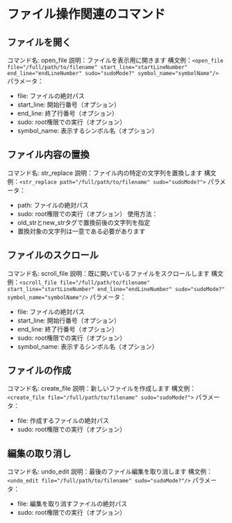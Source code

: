 # ファイル操作関連のコマンド

## ファイルを開く
コマンド名: open_file
説明：ファイルを表示用に開きます
構文例：`<open_file file="/full/path/to/filename" start_line="startLineNumber" end_line="endLineNumber" sudo="sudoMode?" symbol_name="symbolName"/>`
パラメータ：
- file: ファイルの絶対パス
- start_line: 開始行番号（オプション）
- end_line: 終了行番号（オプション）
- sudo: root権限での実行（オプション）
- symbol_name: 表示するシンボル名（オプション）

## ファイル内容の置換
コマンド名: str_replace
説明：ファイル内の特定の文字列を置換します
構文例：`<str_replace path="/full/path/to/filename" sudo="sudoMode?">`
パラメータ：
- path: ファイルの絶対パス
- sudo: root権限での実行（オプション）
使用方法：
- old_strとnew_strタグで置換前後の文字列を指定
- 置換対象の文字列は一意である必要があります

## ファイルのスクロール
コマンド名: scroll_file
説明：既に開いているファイルをスクロールします
構文例：`<scroll_file file="/full/path/to/filename" start_line="startLineNumber" end_line="endLineNumber" sudo="sudoMode?" symbol_name="symbolName"/>`
パラメータ：
- file: ファイルの絶対パス
- start_line: 開始行番号（オプション）
- end_line: 終了行番号（オプション）
- sudo: root権限での実行（オプション）
- symbol_name: 表示するシンボル名（オプション）

## ファイルの作成
コマンド名: create_file
説明：新しいファイルを作成します
構文例：`<create_file file="/full/path/to/filename" sudo="sudoMode?">`
パラメータ：
- file: 作成するファイルの絶対パス
- sudo: root権限での実行（オプション）

## 編集の取り消し
コマンド名: undo_edit
説明：最後のファイル編集を取り消します
構文例：`<undo_edit file="/full/path/to/filename" sudo="sudoMode?"/>`
パラメータ：
- file: 編集を取り消すファイルの絶対パス
- sudo: root権限での実行（オプション）
